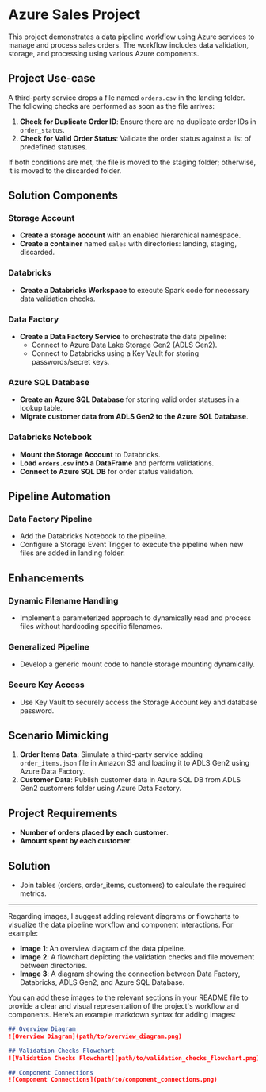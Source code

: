 # Azure Sales Project

This project demonstrates a data pipeline workflow using Azure services to manage and process sales orders. The workflow includes data validation, storage, and processing using various Azure components.

## Project Use-case

A third-party service drops a file named `orders.csv` in the landing folder. The following checks are performed as soon as the file arrives:

1. **Check for Duplicate Order ID**: Ensure there are no duplicate order IDs in `order_status`.
2. **Check for Valid Order Status**: Validate the order status against a list of predefined statuses.

If both conditions are met, the file is moved to the staging folder; otherwise, it is moved to the discarded folder.

## Solution Components

### Storage Account
- **Create a storage account** with an enabled hierarchical namespace.
- **Create a container** named `sales` with directories: landing, staging, discarded.

### Databricks
- **Create a Databricks Workspace** to execute Spark code for necessary data validation checks.

### Data Factory
- **Create a Data Factory Service** to orchestrate the data pipeline:
  - Connect to Azure Data Lake Storage Gen2 (ADLS Gen2).
  - Connect to Databricks using a Key Vault for storing passwords/secret keys.

### Azure SQL Database
- **Create an Azure SQL Database** for storing valid order statuses in a lookup table.
- **Migrate customer data from ADLS Gen2 to the Azure SQL Database**.

### Databricks Notebook
- **Mount the Storage Account** to Databricks.
- **Load `orders.csv` into a DataFrame** and perform validations.
- **Connect to Azure SQL DB** for order status validation.

## Pipeline Automation

### Data Factory Pipeline
- Add the Databricks Notebook to the pipeline.
- Configure a Storage Event Trigger to execute the pipeline when new files are added in landing folder.

## Enhancements

### Dynamic Filename Handling
- Implement a parameterized approach to dynamically read and process files without hardcoding specific filenames.

### Generalized Pipeline
- Develop a generic mount code to handle storage mounting dynamically.

### Secure Key Access
- Use Key Vault to securely access the Storage Account key and database password.

## Scenario Mimicking
1. **Order Items Data**: Simulate a third-party service adding `order_items.json` file in Amazon S3 and loading it to ADLS Gen2 using Azure Data Factory.
2. **Customer Data**: Publish customer data in Azure SQL DB from ADLS Gen2 customers folder using Azure Data Factory.

## Project Requirements
- **Number of orders placed by each customer**.
- **Amount spent by each customer**.

## Solution
- Join tables (orders, order_items, customers) to calculate the required metrics.

---

Regarding images, I suggest adding relevant diagrams or flowcharts to visualize the data pipeline workflow and component interactions. For example:

- **Image 1**: An overview diagram of the data pipeline.
- **Image 2**: A flowchart depicting the validation checks and file movement between directories.
- **Image 3**: A diagram showing the connection between Data Factory, Databricks, ADLS Gen2, and Azure SQL Database.

You can add these images to the relevant sections in your README file to provide a clear and visual representation of the project's workflow and components. Here’s an example markdown syntax for adding images:

```markdown
## Overview Diagram
![Overview Diagram](path/to/overview_diagram.png)

## Validation Checks Flowchart
![Validation Checks Flowchart](path/to/validation_checks_flowchart.png)

## Component Connections
![Component Connections](path/to/component_connections.png)
```
